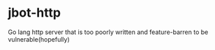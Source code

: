 # jbot-http
Go lang http server that is too poorly written and feature-barren to be vulnerable(hopefully)
